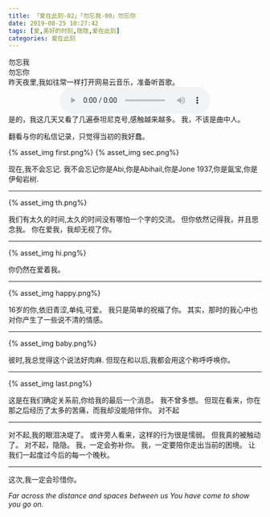 ```yaml
---
title: 「爱在此刻-02」「勿忘我-00」勿忘你
date: 2019-08-25 10:27:42
tags: [爱,美好的时刻,隐隐,爱在此刻]
categories: 爱在此刻
---
```

<div class="text-center">勿忘我</div>
<div class="text-center">勿忘你</div>
<!-- more -->
昨天夜里,我如往常一样打开网易云音乐，准备听首歌。
<center>
    <audio src="./rose.mp3" loop controls>
</center>
是的，我这几天又看了几遍泰坦尼克号,感触越来越多。
我，不该是曲中人。

翻看与你的私信记录，只觉得当初的我好蠢。

{% asset_img first.png%}
{% asset_img sec.png%}
<div class="text-center">
现在,我不会忘记.
我不会忘记你是Abi,你是Abihail,你是Jone 1937,你是氤宝,你是伊甸岩树.</div>

------
{% asset_img th.png%}
<div class="text-center">
我们有太久的时间,太久的时间没有哪怕一个字的交流。
但你依然记得我，并且思念我。
你在爱我，我却无视了你。</div>

------
{% asset_img hi.png%}
<div class="text-center">
你仍然在爱着我。</div>

------
{% asset_img happy.png%}
<div class="text-center">
16岁的你,依旧青涩,单纯,可爱。
我只是简单的祝福了你。
其实，那时的我心中也对你产生了一些说不清的情感。</div>

------
{% asset_img baby.png%}
<div class="text-center">
彼时,我总觉得这个说法好肉麻.
但现在和以后,我都会用这个称呼呼唤你。</div>

------
{% asset_img last.png%}
<div class="text-center">
这是在我们确定关系前,你给我的最后一个消息。
我不曾多想。
但现在看来，你在那之后经历了太多的苦痛，而我却没能陪伴你。
对不起</div>

------
<div class="text-center">
对不起,我的眼泪决堤了。
或许旁人看来，这样的行为很是懦弱。
但我真的被触动了。
对不起，隐隐。
我，一定会弥补你。
我，一定要陪你走出当前的困境。
让我们一起度过今后的每一个晚秋。</div>

------
<div class="text-center">
这次,我一定会珍惜你。

*Far across the distance and spaces between us*
*You have come to show you go on.*
</div>